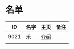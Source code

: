 
# 名单

|  ID    |  名字    |  主页    | 备注     |
| ---- | ---- | ---- | ---- |
|   9021   |    乐   |  [介绍](9021.md)    |      |
|      |      |      |      |

